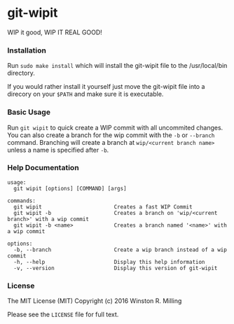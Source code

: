 # git-wipit

WIP it good, WIP IT REAL GOOD!

### Installation

Run `sudo make install` which will install the git-wipit file to the /usr/local/bin directory.

If you would rather install it yourself just move the git-wipit file into a direcory on your `$PATH` and make sure it is executable.

### Basic Usage

Run `git wipit` to quick create a WIP commit with all uncommited changes. You can also create a branch for the wip commit with the `-b` or `--branch` command. Branching will create a branch at `wip/<current branch name>` unless a name is specified after `-b`.

### Help Documentation
```
usage:
  git wipit [options] [COMMAND] [args]

commands:
  git wipit                       Creates a fast WIP Commit
  git wipit -b                    Creates a branch on 'wip/<current branch>' with a wip commit
  git wipit -b <name>             Creates a branch named '<name>' with a wip commit

options:
  -b, --branch                    Create a wip branch instead of a wip commit
  -h, --help                      Display this help information
  -v, --version                   Display this version of git-wipit
```

### License

The MIT License (MIT) Copyright (c) 2016 Winston R. Milling

Please see the `LICENSE` file for full text.
